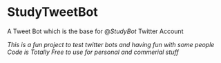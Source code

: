 # StudyTweetBot
A Tweet Bot which is the base for @_StudyBot_ Twitter Account

*This is a fun project to test twitter bots and having fun with some people*
*Code is Totally Free to use for personal and commerial stuff*
